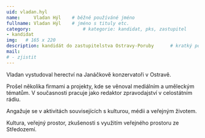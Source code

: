 ```yaml
---
uid: vladan.hyl
name:     Vladan Hýl  	# běžně používáné jméno
fullname: Vladan Hýl  	# jméno s tituly etc.
category:                 	# kategorie: kandidat, pks, zastupitel
- kandidat 
img:   # 165 x 220
description: kandidát do zastupitelstva Ostravy-Poruby   	# kratký popis, max 160 znaků
mail:
# - zjistit
---
```


Vladan vystudoval herectví na Janáčkově konzervatoři v Ostravě.

Prošel několika firmami a projekty, kde se věnoval mediálním a uměleckým tématům. V současnosti pracuje jako redaktor zpravodajství v celostátním rádiu.

Angažuje se v aktivitách souvisejících s kulturou, médii a veřejným životem. 

Kultura, veřejný prostor, zkušenosti s využitím veřejného prostoru ze Středozemí. 